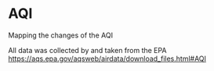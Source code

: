 # AQI
Mapping the changes of the AQI





All data was collected by and taken from the EPA  
https://aqs.epa.gov/aqsweb/airdata/download_files.html#AQI 
